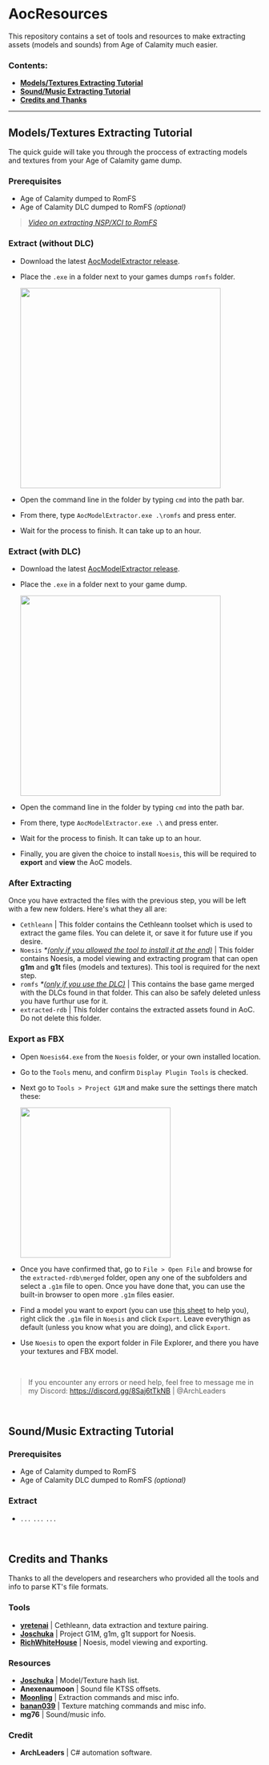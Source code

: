 # AocResources

This repository contains a set of tools and resources to make extracting assets (models and sounds) from Age of Calamity much easier.

### Contents:

- **[Models/Textures Extracting Tutorial](#modelstextures-extracting-tutorial)**
- **[Sound/Music Extracting Tutorial](#soundmusic-extracting-tutorial)**
- **[Credits and Thanks](#credits-and-thanks)**

---

## Models/Textures Extracting Tutorial

The quick guide will take you through the proccess of extracting models and textures from your Age of Calamity game dump.

### Prerequisites

- Age of Calamity dumped to RomFS
- Age of Calamity DLC dumped to RomFS *(optional)*

> *[Video on extracting NSP/XCI to RomFS](https://www.youtube.com/watch?v=oUq0zecwHjY)*

### Extract (without DLC)

- Download the latest [AocModelExtractor release](./AocModelExtractor/release).
- Place the `.exe` in a folder next to your games dumps `romfs` folder.

  <img width="400" src="https://user-images.githubusercontent.com/80713508/197467463-18328c1b-d713-473f-889e-c361aab73783.png">
- Open the command line in the folder by typing `cmd` into the path bar.
- From there, type `AocModelExtractor.exe .\romfs` and press enter.
- Wait for the process to finish. It can take up to an hour.

### Extract (with DLC)

- Download the latest [AocModelExtractor release](./AocModelExtractor/release).
- Place the `.exe` in a folder next to your game dump.

  <img width="400" src="https://user-images.githubusercontent.com/80713508/197467307-57bd2b3f-811f-48a1-a91a-7fbb57955523.png">
- Open the command line in the folder by typing `cmd` into the path bar.
- From there, type `AocModelExtractor.exe .\` and press enter.
- Wait for the process to finish. It can take up to an hour.
- Finally, you are given the choice to install `Noesis`, this will be required to **export** and **view** the AoC models.

### After Extracting

Once you have extracted the files with the previous step, you will be left with a few new folders. Here's what they all are:

- `Cethleann` | This folder contains the Cethleann toolset which is used to extract the game files. You can delete it, or save it for future use if you desire.
- `Noesis` *\*<u>(only if you allowed the tool to install it at the end)*</u> | This folder contains Noesis, a model viewing and extracting program that can open **g1m** and **g1t** files (models and textures). This tool is required for the next step.
- `romfs` *\*<u>(only if you use the DLC)</u>* | This contains the base game merged with the DLCs found in that folder. This can also be safely deleted unless you have furthur use for it.
- `extracted-rdb` | This folder contains the extracted assets found in AoC. Do not delete this folder.

### Export as FBX

- Open `Noesis64.exe` from the `Noesis` folder, or your own installed location.
- Go to the `Tools` menu, and confirm `Display Plugin Tools` is checked.
- Next go to `Tools > Project G1M` and make sure the settings there match these:

  <img width="300" src="https://user-images.githubusercontent.com/80713508/197473185-319822c0-1ceb-41ba-8136-bd90c7a0d5c9.png">
- Once you have confirmed that, go to `File > Open File` and browse for the `extracted-rdb\merged` folder, open any one of the subfolders and select a `.g1m` file to open. Once you have done that, you can use the built-in browser to open more `.g1m` files easier.
- Find a model you want to export (you can use [this sheet](./FakeNames.yml) to help you), right click the `.g1m` file in `Noesis` and click `Export`. Leave everythign as default (unless you know what you are doing), and click `Export`.
- Use `Noesis` to open the export folder in File Explorer, and there you have your textures and FBX model.

<br>

> If you encounter any errors or need help, feel free to message me in my Discord: https://discord.gg/8Saj6tTkNB | @ArchLeaders

<br>

## Sound/Music Extracting Tutorial

### Prerequisites

- Age of Calamity dumped to RomFS
- Age of Calamity DLC dumped to RomFS *(optional)*

### Extract

- `...` `...` `...`

<br>

## Credits and Thanks

Thanks to all the developers and researchers who provided all the tools and info to parse KT's file formats.

### Tools

- **[yretenai](https://github.com/yretenai)** | Cethleann, data extraction and texture pairing.
- **[Joschuka](https://github.com/Joschuka)** | Project G1M, g1m, g1t support for Noesis.
- **[RichWhiteHouse](https://richwhitehouse.com)** | Noesis, model viewing and exporting.

### Resources

- **[Joschuka](https://github.com/Joschuka)** | Model/Texture hash list.
- **Anexenaumoon** | Sound file KTSS offsets.
- **[Moonling](https://github.com/VelouriasMoon)** | Extraction commands and misc info.
- **[banan039](https://github.com/banan039pl)** | Texture matching commands and misc info.
- **mg76** | Sound/music info.

### Credit

- **ArchLeaders** | C# automation software.